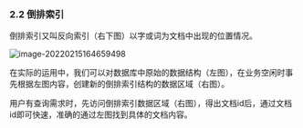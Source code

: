 ### 2.2 倒排索引
倒排索引又叫反向索引（右下图）以字或词为文档中出现的位置情况。

![image-20220215164659498](/Users/11126518/knowledge/java_geek_time/image/image-20220215164659498.png)

在实际的运用中，我们可以对数据库中原始的数据结构（左图），在业务空闲时事先根据左图内容，创建新的倒排索引结构的数据区域（右图）。

用户有查询需求时，先访问倒排索引数据区域（右图），得出文档id后，通过文档id即可快速，准确的通过左图找到具体的文档内容。
